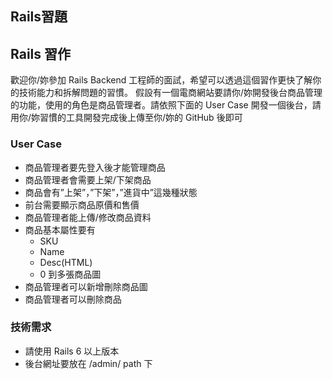 ## Rails習題

## Rails 習作
歡迎你/妳參加 Rails Backend 工程師的面試，希望可以透過這個習作更快了解你的技術能力和拆解問題的習慣。
假設有一個電商網站要請你/妳開發後台商品管理的功能，使用的角色是商品管理者。請依照下面的 User Case 開發一個後台，請用你/妳習慣的工具開發完成後上傳至你/妳的 GitHub 後即可

### User Case
- 商品管理者要先登入後才能管理商品
- 商品管理者會需要上架/下架商品
- 商品會有”上架”，”下架”，”進貨中”這幾種狀態
- 前台需要顯示商品原價和售價
- 商品管理者能上傳/修改商品資料
- 商品基本屬性要有
  - SKU
  - Name
  - Desc(HTML)
  - 0 到多張商品圖
- 商品管理者可以新增刪除商品圖
- 商品管理者可以刪除商品

### 技術需求
- 請使用 Rails 6 以上版本
- 後台網址要放在 /admin/ path 下
